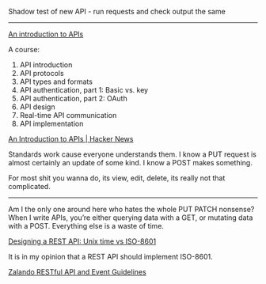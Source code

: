 Shadow test of new API - run requests and check output the same

---

[An introduction to APIs](https://zapier.com/resources/guides/apis)

A course:

1. API introduction
2. API protocols
3. API types and formats
4. API authentication, part 1: Basic vs. key
5. API authentication, part 2: OAuth
6. API design
7. Real-time API communication
8. API implementation

[An Introduction to APIs | Hacker News](https://news.ycombinator.com/item?id=36932537)

Standards work cause everyone understands them. I know a PUT request is almost certainly an update of some kind. I know a POST makes something.

For most shit you wanna do, its view, edit, delete, its really not that complicated. 

---

Am I the only one around here who hates the whole PUT PATCH nonsense? When I write APIs, you’re either querying data with a GET, or mutating data with a POST. Everything else is a waste of time. 

[Designing a REST API: Unix time vs ISO-8601](https://nickb.dev/blog/designing-a-rest-api-unix-time-vs-iso-8601/)

It is in my opinion that a REST API should implement ISO-8601.

[Zalando RESTful API and Event Guidelines](https://opensource.zalando.com/restful-api-guidelines/)
